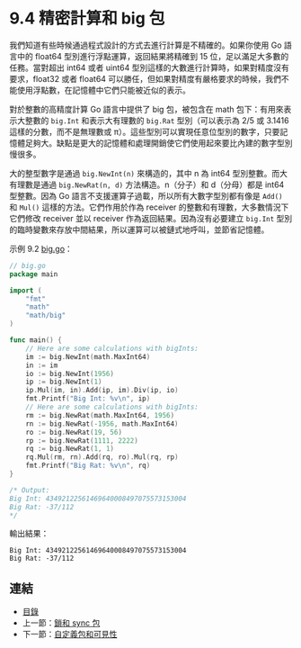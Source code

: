# 9.4 精密計算和 big 包

我們知道有些時候通過程式設計的方式去進行計算是不精確的。如果你使用 Go 語言中的 float64 型別進行浮點運算，返回結果將精確到 15 位，足以滿足大多數的任務。當對超出 int64 或者 uint64 型別這樣的大數進行計算時，如果對精度沒有要求，float32 或者 float64 可以勝任，但如果對精度有嚴格要求的時候，我們不能使用浮點數，在記憶體中它們只能被近似的表示。

對於整數的高精度計算 Go 語言中提供了 big 包，被包含在 math 包下：有用來表示大整數的 `big.Int` 和表示大有理數的 `big.Rat` 型別（可以表示為 2/5 或 3.1416 這樣的分數，而不是無理數或 π）。這些型別可以實現任意位型別的數字，只要記憶體足夠大。缺點是更大的記憶體和處理開銷使它們使用起來要比內建的數字型別慢很多。

大的整型數字是通過 `big.NewInt(n)` 來構造的，其中 n 為 int64 型別整數。而大有理數是通過 `big.NewRat(n, d)` 方法構造。n（分子）和 d（分母）都是 int64 型整數。因為 Go 語言不支援運算子過載，所以所有大數字型別都有像是 `Add()` 和 `Mul()` 這樣的方法。它們作用於作為 receiver 的整數和有理數，大多數情況下它們修改 receiver 並以 receiver 作為返回結果。因為沒有必要建立 `big.Int` 型別的臨時變數來存放中間結果，所以運算可以被鏈式地呼叫，並節省記憶體。

示例 9.2 [big.go](examples/chapter_9/big.go)：

``` go
// big.go
package main

import (
	"fmt"
	"math"
	"math/big"
)

func main() {
	// Here are some calculations with bigInts:
	im := big.NewInt(math.MaxInt64)
	in := im
	io := big.NewInt(1956)
	ip := big.NewInt(1)
	ip.Mul(im, in).Add(ip, im).Div(ip, io)
	fmt.Printf("Big Int: %v\n", ip)
	// Here are some calculations with bigInts:
	rm := big.NewRat(math.MaxInt64, 1956)
	rn := big.NewRat(-1956, math.MaxInt64)
	ro := big.NewRat(19, 56)
	rp := big.NewRat(1111, 2222)
	rq := big.NewRat(1, 1)
	rq.Mul(rm, rn).Add(rq, ro).Mul(rq, rp)
	fmt.Printf("Big Rat: %v\n", rq)
}

/* Output:
Big Int: 43492122561469640008497075573153004
Big Rat: -37/112
*/
```

輸出結果：

	Big Int: 43492122561469640008497075573153004
	Big Rat: -37/112

## 連結

- [目錄](directory.md)
- 上一節：[鎖和 sync 包](09.3.md)
- 下一節：[自定義包和可見性](09.5.md)